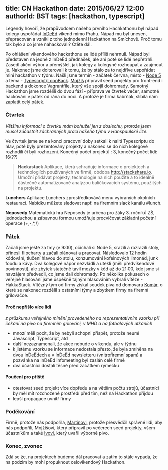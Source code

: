title: CN Hackathon
date: 2015/06/27 12:00
authorId: BST
tags: [hackathon, typescript]
---

Legendy hovoří, že prapůvodcem našeho prvního Hachkathonu byl nápad kolegy uspořádat [InDeEd](/tags/vzdelavani/) víkend mimo Prahu. Nápad mu byl unesen, přepracován a vznikl z toho jednodenní Hackathon na Smíchově. Proč tomu tak bylo a co jsme nahackovali? Čtěte dál.

<!-- more -->


Po ohlášení víkendového hackathonu se lidé příliš nehrnuli. Nápad byl představen na jedné z InDeEd přednášek, ale ani poté se lidé nepřetrhli. Zasedl akční výbor a přemýšlel, jak kolegy a kolegyně rozhoupat a zaujmout je. Nakonec jsme doiterovali k tomu, že by stálo za to nejdříve uspořádat mini hackathon v týdnu. Našli jsme termín - začátek června, místo - [Node 5](http://http://node5.cz/) a téma - [Typescript](http://www.typescriptlang.org/)/[LoopBack](http://loopback.io/). [Mojžíš](/author/MSU/) připravil seed projekty pro front-end i backend a dokonce Vagrantfile, který vše spojil dohromady. Samotný Hackathon jsme rozdělili do dvou fází - příprava ve čtvrtek večer, samotné hackování v pátek od rána do noci. A protože je firma kabrňák, slíbila nám zaplatit celý pátek.

### Čtvrtek
_Většinu informací o čtvrtku mám bohužel jen z doslechu, protože jsem musel zúčastnit záchranných prací našeho týmu v Hanspaulské lize._

Ve čtvrtek jsme se na konci pracovní doby setkali k nalití Typescriptu do hlav, poté byly prezentovány projekty a nakonec se do nich kolegové rozhodili či byli rozhozeni. Konečný počet projektů : 3, konečný počet lidi: 16(??)


>**Hackastack**
> Aplikace, která schraňuje informace o projektech a technologiích používaných ve firmě, obdoba http://stackshare.io. Umožní přidávat projekty, technologie na nich použité a to ideálně částečně automatizovaně analýzou balíčkovacích systému, použitých na projektu.
>
**Lunchers**
Aplikace Lunchers zprostředkovává menu vybraných okolních restaurací. Nabídku můžete sledovat např. na firemním slack kanálu #lunch.
>
**Neposedy**
Matematická hra Neposedy je určena pro žáky 3. ročníků ZŠ, jednoduchou a zábavnou formou umožňuje procvičovat základní početní operace (+,-,*,/)

### Pátek

Začali jsme ještě za tmy (v 9:00), očichali si Node 5, srazili a rozrazili stoly, přinesli flipcharty a začali plánovat a pracovat. Následovalo 12 hodin kódování, tlučení hlavou do stolu, konzumování kofeinových limonád, junk foodu a kávy. Dva kolegové nápor nezvládli a utekli (měli předvíkendové povinnosti), ale zbytek statečně tavil mozky v kód až do 21:00, kde jsme si navzájem předvedli, co jsme dali dohromady. Po několika pokusech o veřejné hlasování jsme úspěšně tajným hlasováním vybrali vítěze - HakkaStack. Vítězný tým od firmy získal soudek piva od domovaru [Komár](http://domovarkomar.cz/), o které se nakonec rozdělil s ostatními týmy a zbytkem firmy na firemní grilovačce.

#### Proč nepřišlo více lidí
_z průzkumu veřejného mínění provedeného na reprezentativním vzorku při čekání na pivo na firemním grilování, v MHD a na fotbalových utkáních_

*  mnozí měli pocit, že by nebyli schopni přispět, protože neumí Javascript, Typescript, atd
*  další nezaznamenali, že akce nebude o víkendu, ale v týdnu
*  k jistému vzorku se informace nedostala přesto, že byla zmíněna na dvou InDeEdech a v InDeEd newsletteru (vnitrofiremní spam) a pozvánka na InDeEd infomeeting byl zaslán celé firmě
*  dva účastníci dostali těsně před začátkem rýmečku

#### Poučení pro příště
*   otestovat seed projekt více dopředu a na větším počtu strojů, účastníci by měl mít rozchozené prostředí před tím, než na Hackathon přijdou
*  lepší propagace uvnitř firmy

### Poděkování

Firmě, protože nás podpořila, [Martinovi](/author/MDO), protože přesvědčil správné lidi, aby nás podpořili, Mojžíšovi, který připravil po večerech seed projekty, všem účastníkům a také [Ivovi](http://domovarkomar.cz/), který uvařil výborné pivo.

### Konec, zvonec
Zdá se že, na projektech budeme dál pracovat a zatím to stále vypadá, že na podzim by mohl propuknout celovíkendový Hackathon.